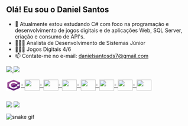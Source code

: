 ## Olá! Eu sou o Daniel Santos

- 🌱 Atualmente estou estudando C# com foco na programação e desenvolvimento de jogos digitais e de aplicações Web, SQL Server, criação e consumo de API's. 
- 🧑🏻‍💻 Analista de Desenvolvimento de Sistemas Júnior
- 👨🏻‍🎓 Jogos Digitais 4/6
- 📫 Contate-me no e-mail: danielsantosds7@gmail.com

<div>
  <a href="https://github.com/danielsantosds7">
  <img height="180em" src="https://github-readme-stats.vercel.app/api?username=danielsantosds7&show_icons=true&theme=tokyonight&include_all_commits=true&count_private=true"/>
  <img height="180em" src="https://github-readme-stats.vercel.app/api/top-langs/?username=danielsantosds7&layout=compact&langs_count=7&theme=tokyonight"/>
</div>
<div style="display: inline_block"><br>
  <img align="center" alt="Csharp" height="30" width="40" src="https://raw.githubusercontent.com/devicons/devicon/master/icons/csharp/csharp-original.svg">-
  <img align="center" height="30" width="40" src="https://cdn.jsdelivr.net/gh/devicons/devicon/icons/dotnetcore/dotnetcore-original.svg" />-
  <img align="center" height="30" width="40" src="https://cdn.jsdelivr.net/gh/devicons/devicon/icons/javascript/javascript-original.svg" />-
  <img align="center" height="30" width="40" src="https://cdn.jsdelivr.net/gh/devicons/devicon/icons/unity/unity-original-wordmark.svg" />-
  <img align="center" height="30" width="40" src="https://cdn.jsdelivr.net/gh/devicons/devicon/icons/html5/html5-original-wordmark.svg" />-          
  <img align="center" height="30" width="40" src="https://cdn.jsdelivr.net/gh/devicons/devicon/icons/css3/css3-original-wordmark.svg" />-
  <img align="center" height="30" width="40" src="https://cdn.jsdelivr.net/gh/devicons/devicon/icons/dot-net/dot-net-plain-wordmark.svg" />-
  <img align="center" height="30" width="40" src="https://cdn.jsdelivr.net/gh/devicons/devicon/icons/microsoftsqlserver/microsoftsqlserver-plain-wordmark.svg" />   
</div>
  
##

<div>
  <a href = "mailto:danielsantosds7@gmail.com"><img src="https://img.shields.io/badge/-Gmail-%23333?style=for-the-badge&logo=gmail&logoColor=white" target="_blank"></a>
  <a href="https://www.linkedin.com/in/daniel-santos-73a50b153/" target="_blank"><img src="https://img.shields.io/badge/-LinkedIn-%230077B5?style=for-the-badge&logo=linkedin&logoColor=white" target="_blank"></a> 
 
![snake gif](https://github.com/danielsantosds7/danielsantosds7/blob/output/github-contribution-grid-snake.svg)
